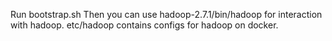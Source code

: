 Run bootstrap.sh
Then you can use hadoop-2.7.1/bin/hadoop for interaction with hadoop.
etc/hadoop contains configs for hadoop on docker.

